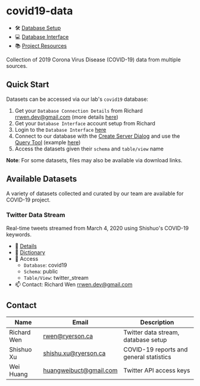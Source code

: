 # covid19-data

* :hammer_and_wrench: [Database Setup](SETUP.md)
* :computer: [Database Interface](https://geocolab.ryerson.ca/db/pgadmin4)
* :books: [Project Resources](https://github.com/orgs/ryerson-ggl/teams/covid19/discussions/7)

Collection of 2019 Corona Virus Disease (COVID-19) data from multiple sources.

## Quick Start

Datasets can be accessed via our lab's `covid19` database:

1. Get your `Database Connection Details` from Richard rrwen.dev@gmail.com (more details [here](SETUP.md#covid19-database))
2. Get your `Database Interface` account setup from Richard
3. Login to the `Database Interface` [here](https://geocolab.ryerson.ca/db/pgadmin4)
4. Connect to our database with the [Create Server Dialog](https://www.pgadmin.org/docs/pgadmin4/latest/server_dialog.html#server-dialog) and use the [Query Tool](https://www.pgadmin.org/docs/pgadmin4/latest/query_tool.html) (example [here](SETUP.md#database-interface))
5. Access the datasets given their `schema` and `table/view` name

**Note**: For some datasets, files may also be available via download links.

## Available Datasets

A variety of datasets collected and curated by our team are available for COVID-19 project.

### Twitter Data Stream

Real-time tweets streamed from March 4, 2020 using Shishuo's COVID-19 keywords.

* :page_facing_up: [Details](twitter/README.md#twitter-data-stream)
* :notebook_with_decorative_cover: [Dictionary](twitter/dictionaries/twitter_stream_raw_dictionary.csv)
* :key: Access
    * `Database`: covid19
    * `Schema`: public
    * `Table/View`: twitter_stream
* :mailbox: Contact: Richard Wen rrwen.dev@gmail.com

## Contact

| Name        | Email                  | Description                             |
|-------------|------------------------|-----------------------------------------|
| Richard Wen | rwen@ryerson.ca        | Twitter data stream, database setup     |
| Shishuo Xu  | shishu.xu@ryerson.ca   | COVID-19 reports and general statistics |
| Wei Huang   | huangweibuct@gmail.com | Twitter API access keys                 |
